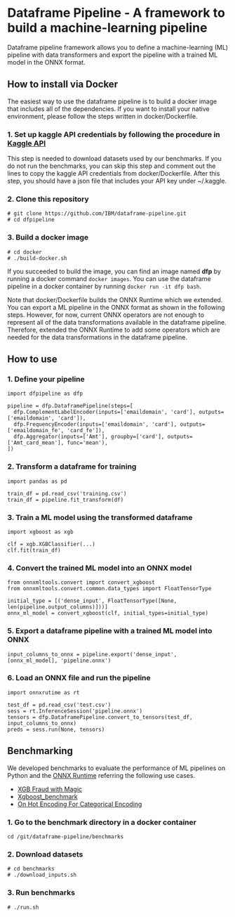 # Dataframe Pipeline - A framework to build a machine-learning pipeline

Dataframe pipeline framework allows you to define a machine-learning (ML) pipeline with data transformers and export the pipeline with a trained ML model in the ONNX format.

## How to install via Docker
The easiest way to use the dataframe pipeline is to build a docker image that includes all of the dependencies. If you want to install your native environment, please follow the steps written in docker/Dockerfile.

### 1. Set up kaggle API credentials by following the procedure in [Kaggle API](https://github.com/Kaggle/kaggle-api) 
This step is needed to download datasets used by our benchmarks. If you do not run the benchmarks, you can skip this step and comment out the lines to copy the kaggle API credentials from docker/Dockerfile. After this step, you should have a json file that includes your API key under ~/.kaggle.

### 2. Clone this repository
```
# git clone https://github.com/IBM/dataframe-pipeline.git
# cd dfpipeline
```

### 3. Build a docker image
```
# cd docker
# ./build-docker.sh
```
If you succeeded to build the image, you can find an image named **dfp** by running a docker command `docker images`. You can use the dataframe pipeline in a docker container by running `docker run -it dfp bash`.

Note that docker/Dockerfile builds the ONNX Runtime which we extended. You can export a ML pipeline in the ONNX format as shown in the following steps. However, for now, current ONNX operators are not enough to represent all of the data transformations available in the dataframe pipeline. Therefore, extended the ONNX Runtime to add some operators which are needed for the data transformations in the dataframe pipeline.

## How to use
### 1. Define your pipeline
```
import dfpipeline as dfp

pipeline = dfp.DataframePipeline(steps=[
  dfp.ComplementLabelEncoder(inputs=['emaildomain', 'card'], outputs=['emaildomain', 'card']),
  dfp.FrequencyEncoder(inputs=['emaildomain', 'card'], outputs=['emaildomain_fe', 'card_fe']),
  dfp.Aggregator(inputs=['Amt'], groupby=['card'], outputs=['Amt_card_mean'], func='mean'),
])
```

### 2. Transform a dataframe for training
```
import pandas as pd

train_df = pd.read_csv('training.csv')
train_df = pipeline.fit_transform(df)
```

### 3. Train a ML model using the transformed dataframe
```
import xgboost as xgb

clf = xgb.XGBClassifier(...)
clf.fit(train_df)
```

### 4. Convert the trained ML model into an ONNX model
```
from onnxmltools.convert import convert_xgboost
from onnxmltools.convert.common.data_types import FloatTensorType

initial_type = [('dense_input', FloatTensorType([None, len(pipeline.output_columns)]))]
onnx_ml_model = convert_xgboost(clf, initial_types=initial_type)
```

### 5. Export a dataframe pipeline with a trained ML model into ONNX
```
input_columns_to_onnx = pipeline.export('dense_input', [onnx_ml_model], 'pipeline.onnx')
```

### 6. Load an ONNX file and run the pipeline
```
import onnxrutime as rt

test_df = pd.read_csv('test.csv')
sess = rt.InferenceSession('pipeline.onnx')
tensors = dfp.DataframePipeline.convert_to_tensors(test_df, input_columns_to_onnx)
preds = sess.run(None, tensors)
```

## Benchmarking
We developed benchmarks to evaluate the performance of ML pipelines on Python and the [ONNX Runtime](https://github.com/microsoft/onnxruntime) referring the following use cases.
 - [XGB Fraud with Magic](https://www.kaggle.com/cdeotte/xgb-fraud-with-magic-0-9600)
 - [Xgboost_benchmark](https://www.kaggle.com/mpearmain/xgboost-benchmark)
 - [On Hot Encoding For Categorical Encoding](https://www.kaggle.com/c7934597/on-hot-encoding-for-categorical-encoding)

### 1. Go to the benchmark directory in a docker container
```
cd /git/dataframe-pipeline/benchmarks
```

### 2. Download datasets
```
# cd benchmarks
# ./download_inputs.sh
```

### 3. Run benchmarks
```
# ./run.sh
```
